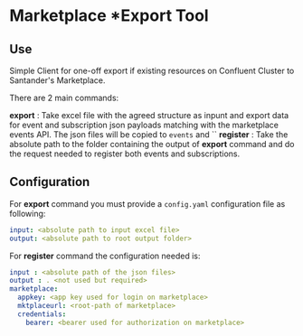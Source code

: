 # Marketplace *Export Tool

## Use

Simple Client for one-off export if existing resources on Confluent Cluster to Santander's Marketplace.

There are 2 main commands:

**export** : Take excel file with the agreed structure as inpunt and export data for event and subscription json payloads matching with the marketplace events API. The json files will be copied to `events` and ``
**register** : Take the absolute path to the folder containing the output of **export** command and do the request needed to register both events and subscriptions.

## Configuration

For **export** command you must provide a `config.yaml` configuration file as following:

```yaml
input: <absolute path to input excel file>
output: <absolute path to root output folder>
```

For **register** command the configuration needed is:

```yaml
input : <absolute path of the json files>
output : . <not used but required>
marketplace:
  appkey: <app key used for login on marketplace>
  mktplaceurl: <root-path of marketplace>
  credentials:
    bearer: <bearer used for authorization on marketplace>
```


